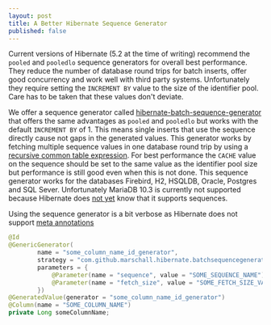 ```yaml
---
layout: post
title: A Better Hibernate Sequence Generator
published: false
---
```


Current versions of Hibernate (5.2 at the time of writing) recommend the `pooled` and `pooledlo` sequence generators for overall best performance. They reduce the number of database round trips for batch inserts, offer good concurrency and work well with third party systems. Unfortunately they require setting the `INCREMENT BY` value to the size of the identifier pool. Care has to be taken that these values don't deviate.

We offer a sequence generator called [hibernate-batch-sequence-generator](https://github.com/marschall/hibernate-batch-sequence-generator) that offers the same advantages as `pooled` and `pooledlo` but works with the default `INCREMENT BY` of 1. This means single inserts that use the sequence directly cause not gaps in the generated values. This generator works by fetching multiple sequence values in one database round trip by using a [recursive common table expression](https://en.wikipedia.org/wiki/Hierarchical_and_recursive_queries_in_SQL). For best performance the `CACHE` value on the sequence should be set to the same value as the identifier pool size but performance is still good even when this is not done.
This sequence generator works for the databases Firebird, H2, HSQLDB, Oracle, Postgres and SQL Sever. Unfortunately MariaDB 10.3 is currently not supported because Hibernate does [not yet](https://github.com/hibernate/hibernate-orm/pull/1930) know that it supports sequences.

Using the sequence generator is a bit verbose as Hibernate does not support [meta annotations]()

```java
@Id
@GenericGenerator(
        name = "some_column_name_id_generator",
        strategy = "com.github.marschall.hibernate.batchsequencegenerator.BatchSequenceGenerator",
        parameters = {
            @Parameter(name = "sequence", value = "SOME_SEQUENCE_NAME"),
            @Parameter(name = "fetch_size", value = "SOME_FETCH_SIZE_VALUE")
        })
@GeneratedValue(generator = "some_column_name_id_generator")
@Column(name = "SOME_COLUMN_NAME")
private Long someColumnName;

```


